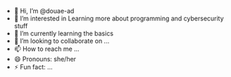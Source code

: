 - 👋 Hi, I’m @douae-ad
- 👀 I’m interested in Learning more about programming and cybersecurity stuff
- 🌱 I’m currently learning the basics
- 💞️ I’m looking to collaborate on ...
- 📫 How to reach me ...
- 😄 Pronouns: she/her
- ⚡ Fun fact: ...

<!---
douae-ad/douae-ad is a ✨ special ✨ repository because its `README.md` (this file) appears on your GitHub profile.
You can click the Preview link to take a look at your changes.
--->
